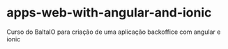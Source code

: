# apps-web-with-angular-and-ionic
Curso do BaltaIO para criação de uma aplicação backoffice com angular e ionic
